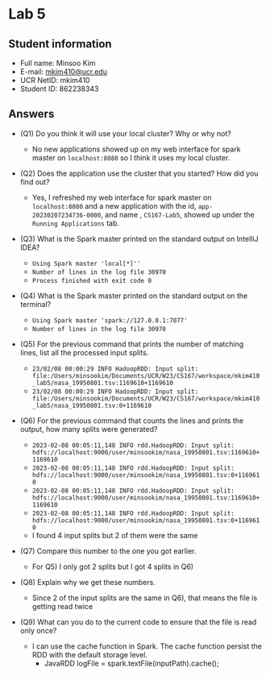 # Lab 5

## Student information

* Full name: Minsoo Kim
* E-mail: mkim410@ucr.edu
* UCR NetID: mkim410
* Student ID: 862238343

## Answers

* (Q1) Do you think it will use your local cluster? Why or why not?
  * No new applications showed up on my web interface for spark master on `localhost:8080` so I think it uses my local cluster.
* (Q2) Does the application use the cluster that you started? How did you find out?
  * Yes, I refreshed my web interface for spark master on `localhost:8080` and a new application with the id, `app-20230207234736-0000`, and name , `CS167-Lab5`, showed up under the `Running Applications` tab.
* (Q3) What is the Spark master printed on the standard output on IntelliJ IDEA?
  * `Using Spark master 'local[*]''`
  * `Number of lines in the log file 30970`
  * `Process finished with exit code 0`
* (Q4) What is the Spark master printed on the standard output on the terminal?
  * `Using Spark master 'spark://127.0.0.1:7077'`
  * `Number of lines in the log file 30970`
* (Q5) For the previous command that prints the number of matching lines, list all the processed input splits.
  * `23/02/08 00:00:29 INFO HadoopRDD: Input split: file:/Users/minsookim/Documents/UCR/W23/CS167/workspace/mkim410_lab5/nasa_19950801.tsv:1169610+1169610`
  * `23/02/08 00:00:29 INFO HadoopRDD: Input split: file:/Users/minsookim/Documents/UCR/W23/CS167/workspace/mkim410_lab5/nasa_19950801.tsv:0+1169610`
* (Q6) For the previous command that counts the lines and prints the output, how many splits were generated?
  * `2023-02-08 00:05:11,148 INFO rdd.HadoopRDD: Input split: hdfs://localhost:9000/user/minsookim/nasa_19950801.tsv:1169610+1169610`
  * `2023-02-08 00:05:11,148 INFO rdd.HadoopRDD: Input split: hdfs://localhost:9000/user/minsookim/nasa_19950801.tsv:0+1169610`
  * `2023-02-08 00:05:11,148 INFO rdd.HadoopRDD: Input split: hdfs://localhost:9000/user/minsookim/nasa_19950801.tsv:1169610+1169610`
  * `2023-02-08 00:05:11,148 INFO rdd.HadoopRDD: Input split: hdfs://localhost:9000/user/minsookim/nasa_19950801.tsv:0+1169610`
  * I found 4 input splits but 2 of them were the same

* (Q7) Compare this number to the one you got earlier.
  * For Q5) I only got 2 splits but I got 4 splits in Q6)
* (Q8) Explain why we get these numbers.
  * Since 2 of the input splits are the same in Q6), that means the file is getting read twice
* (Q9) What can you do to the current code to ensure that the file is read only once?
  * I can use the cache function in Spark. The cache function persist the RDD with the default storage level.
    * JavaRDD<String> logFile = spark.textFile(inputPath).cache();
